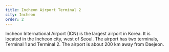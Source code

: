 ```yaml
---
title: Incheon Airport Terminal 2
city: Incheon
order: 2
---
```


Incheon International Airport (ICN) is the largest airport in Korea. It is located in the Incheon city, west of Seoul. The airport has two terminals, Terminal 1 and Terminal 2. The airport is about 200 km away from Daejeon.